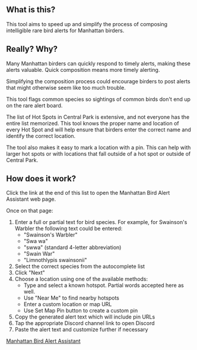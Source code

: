 ## What is this?
This tool aims to speed up and simplify the process of composing intelligible rare bird alerts for Manhattan birders.

## Really? Why?
Many Manhattan birders can quickly respond to timely alerts, making these alerts valuable. Quick composition means more timely alerting.

Simplifying the composition process could encourage birders to post alerts that might otherwise seem like too much trouble.

This tool flags common species so sightings of common birds don't end up on the rare alert board.

The list of Hot Spots in Central Park is extensive, and not everyone has the entire list memorized. This tool knows the proper name and location of every Hot Spot and will help ensure that birders enter the correct name and identify the correct location.

The tool also makes it easy to mark a location with a pin. This can help with larger hot spots or with locations that fall outside of a hot spot or outside of Central Park.

## How does it work?
Click the link at the end of this list to open the Manhattan Bird Alert Assistant web page.

Once on that page:
1. Enter a full or partial text for bird species.
   For example, for Swainson's Warbler the following text could be entered:
   - "Swainson's Warbler"
   - "Swa wa"
   - "swwa" (standard 4-letter abbreviation)
   - "Swain War"
   - "Limnothlypis swainsonii"
2. Select the correct species from the autocomplete list
3. Click "Next"
4. Choose a location using one of the available methods:
   - Type and select a known hotspot. Partial words accepted here as well.
   - Use "Near Me" to find nearby hotspots
   - Enter a custom location or map URL
   - Use Set Map Pin button to create a custom pin
5. Copy the generated alert text which will include pin URLs
6. Tap the appropriate Discord channel link to open Discord
7. Paste the alert text and customize further if necessary

[Manhattan Bird Alert Assistant](https://scottdunnflux.github.io/rba4newbs/)
